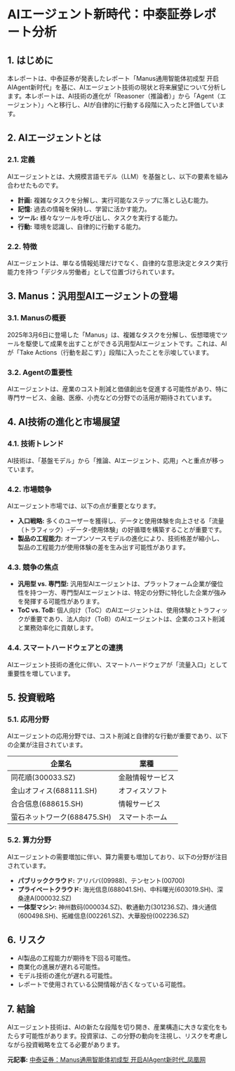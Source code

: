 # AIエージェント新時代：中泰証券レポート分析

## 1. はじめに

本レポートは、中泰証券が発表したレポート「Manus通用智能体初成型 开启AIAgent新时代」を基に、AIエージェント技術の現状と将来展望について分析します。本レポートは、AI技術の進化が「Reasoner（推論者）」から「Agent（エージェント）」へと移行し、AIが自律的に行動する段階に入ったと評価しています。

## 2. AIエージェントとは

### 2.1. 定義

AIエージェントとは、大規模言語モデル（LLM）を基盤とし、以下の要素を組み合わせたものです。

* **計画:** 複雑なタスクを分解し、実行可能なステップに落とし込む能力。
* **記憶:** 過去の情報を保持し、学習に活かす能力。
* **ツール:** 様々なツールを呼び出し、タスクを実行する能力。
* **行動:** 環境を認識し、自律的に行動する能力。

### 2.2. 特徴

AIエージェントは、単なる情報処理だけでなく、自律的な意思決定とタスク実行能力を持つ「デジタル労働者」として位置づけられています。

## 3. Manus：汎用型AIエージェントの登場

### 3.1. Manusの概要

2025年3月6日に登場した「Manus」は、複雑なタスクを分解し、仮想環境でツールを駆使して成果を出すことができる汎用型AIエージェントです。これは、AIが「Take Actions（行動を起こす）」段階に入ったことを示唆しています。

### 3.2. Agentの重要性

AIエージェントは、産業のコスト削減と価値創出を促進する可能性があり、特に専門サービス、金融、医療、小売などの分野での活用が期待されています。

## 4. AI技術の進化と市場展望

### 4.1. 技術トレンド

AI技術は、「基盤モデル」から「推論、AIエージェント、応用」へと重点が移っています。

### 4.2. 市場競争

AIエージェント市場では、以下の点が重要となります。

* **入口戦略:** 多くのユーザーを獲得し、データと使用体験を向上させる「流量（トラフィック）-データ-使用体験」の好循環を構築することが重要です。
* **製品の工程能力:** オープンソースモデルの進化により、技術格差が縮小し、製品の工程能力が使用体験の差を生み出す可能性があります。

### 4.3. 競争の焦点

* **汎用型 vs. 専門型:** 汎用型AIエージェントは、プラットフォーム企業が優位性を持つ一方、専門型AIエージェントは、特定の分野に特化した企業が強みを発揮する可能性があります。
* **ToC vs. ToB:** 個人向け（ToC）のAIエージェントは、使用体験とトラフィックが重要であり、法人向け（ToB）のAIエージェントは、企業のコスト削減と業務効率化に貢献します。

### 4.4. スマートハードウェアとの連携

AIエージェント技術の進化に伴い、スマートハードウェアが「流量入口」として重要性を増しています。

## 5. 投資戦略

### 5.1. 応用分野

AIエージェントの応用分野では、コスト削減と自律的な行動が重要であり、以下の企業が注目されています。

| 企業名 | 業種 |
| ------------------ | ---------------- |
| 同花順(300033.SZ) | 金融情報サービス |
| 金山オフィス(688111.SH) | オフィスソフト |
| 合合信息(688615.SH) | 情報サービス |
| 萤石ネットワーク(688475.SH) | スマートホーム |

### 5.2. 算力分野

AIエージェントの需要増加に伴い、算力需要も増加しており、以下の分野が注目されています。

* **パブリッククラウド:** アリババ(09988)、テンセント(00700)
* **プライベートクラウド:** 海光信息(688041.SH)、中科曙光(603019.SH)、深桑達A(000032.SZ)
* **一体型マシン:** 神州数码(000034.SZ)、軟通動力(301236.SZ)、烽火通信(600498.SH)、拓維信息(002261.SZ)、大華股份(002236.SZ)

## 6. リスク

* AI製品の工程能力が期待を下回る可能性。
* 商業化の進展が遅れる可能性。
* モデル技術の進化が遅れる可能性。
* レポートで使用されている公開情報が古くなっている可能性。

## 7. 結論

AIエージェント技術は、AIの新たな段階を切り開き、産業構造に大きな変化をもたらす可能性があります。投資家は、この分野の動向を注視し、リスクを考慮しながら投資戦略を立てる必要があります。


**元記事:** [中泰证券：Manus通用智能体初成型 开启AIAgent新时代_凤凰网](https://i.ifeng.com/c/8hbrVWOAXi3)